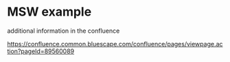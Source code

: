 # MSW example
additional information in the confluence

https://confluence.common.bluescape.com/confluence/pages/viewpage.action?pageId=89560089



